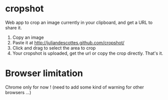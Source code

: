 cropshot
========

Web app to crop an image currently in your clipboard, and get a URL to share it.

1. Copy an image
2. Paste it at http://juliandescottes.github.com/cropshot/
3. Click and drag to select the area to crop
4. Your cropshot is uploaded, get the url or copy the crop directly. That's it.

Browser limitation
==================
Chrome only for now ! (need to add some kind of warning for other browsers ...)

